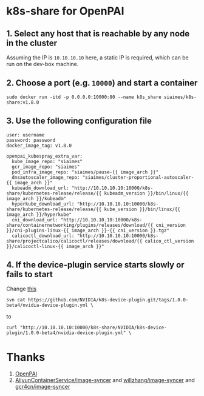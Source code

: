 # k8s-share for OpenPAI

## 1. Select any host that is reachable by any node in the cluster

Assuming the IP is `10.10.10.10` here, a static IP is required, which can be run on the dev-box machine.

## 2. Choose a port (e.g. `10000`) and start a container

```
sudo docker run -itd -p 0.0.0.0:10000:80 --name k8s_share siaimes/k8s-share:v1.8.0
```

## 3. Use the following configuration file

```
user: username
password: password
docker_image_tag: v1.8.0

openpai_kubespray_extra_var:
  kube_image_repo: "siaimes"
  gcr_image_repo: "siaimes"
  pod_infra_image_repo: "siaimes/pause-{{ image_arch }}"
  dnsautoscaler_image_repo: "siaimes/cluster-proportional-autoscaler-{{ image_arch }}"
  kubeadm_download_url: "http://10.10.10.10:10000/k8s-share/kubernetes-release/release/{{ kubeadm_version }}/bin/linux/{{ image_arch }}/kubeadm"
  hyperkube_download_url: "http://10.10.10.10:10000/k8s-share/kubernetes-release/release/{{ kube_version }}/bin/linux/{{ image_arch }}/hyperkube"
  cni_download_url: "http://10.10.10.10:10000/k8s-share/containernetworking/plugins/releases/download/{{ cni_version }}/cni-plugins-linux-{{ image_arch }}-{{ cni_version }}.tgz"
  calicoctl_download_url: "http://10.10.10.10:10000/k8s-share/projectcalico/calicoctl/releases/download/{{ calico_ctl_version }}/calicoctl-linux-{{ image_arch }}"
```

## 4. If the device-plugin service starts slowly or fails to start

Change [this](https://github.com/microsoft/pai/blob/529db900c351c7922c3c6c81c4798f4f1bd000e1/src/device-plugin/deploy/start.sh.template#L32)
```
svn cat https://github.com/NVIDIA/k8s-device-plugin.git/tags/1.0.0-beta4/nvidia-device-plugin.yml \
```

to 

```
curl "http://10.10.10.10:10000/k8s-share/NVIDIA/k8s-device-plugin/1.0.0-beta4/nvidia-device-plugin.yml" \
```

# Thanks

1. [OpenPAI](https://github.com/microsoft/pai)
2. [AliyunContainerService/image-syncer](https://github.com/AliyunContainerService/image-syncer) and [willzhang/image-syncer](https://github.com/willzhang/image-syncer) and [gcr4cn/image-syncer](https://github.com/gcr4cn/image-syncer)
